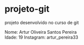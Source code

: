 # projeto-git
 projeto desenvolvido no curso de git  

Nome: Artur Oliveira Santos Pereira  
Idade: 19
Instagram: artur_pereira33

